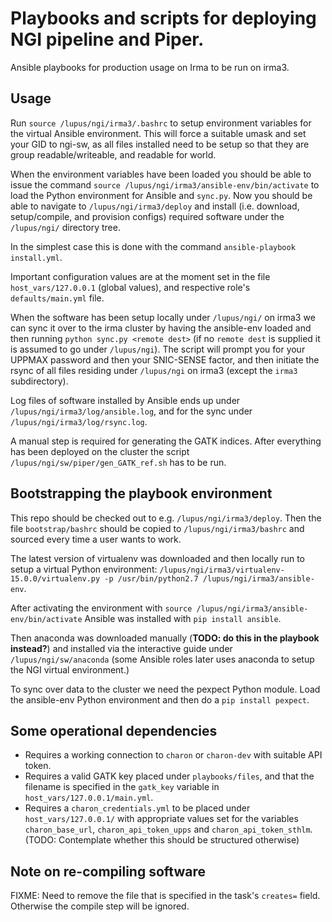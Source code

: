 # Playbooks and scripts for deploying NGI pipeline and Piper. 

Ansible playbooks for production usage on Irma to be run on irma3. 

## Usage 

Run `source /lupus/ngi/irma3/.bashrc` to setup environment variables for the virtual Ansible environment. This will force a suitable umask and set your GID to ngi-sw, as all files installed need to be setup so that they are group readable/writeable, and readable for world. 

When the environment variables have been loaded you should be able to issue the command `source /lupus/ngi/irma3/ansible-env/bin/activate` to load the Python environment for Ansible and `sync.py`. Now you should be able to navigate to `/lupus/ngi/irma3/deploy` and install (i.e. download, setup/compile, and provision configs) required software under the `/lupus/ngi/` directory tree. 

In the simplest case this is done with the command `ansible-playbook install.yml`. 

Important configuration values are at the moment set in the file `host_vars/127.0.0.1` (global values), and respective role's `defaults/main.yml` file. 

When the software has been setup locally under `/lupus/ngi/` on irma3 we can sync it over to the irma cluster by having the ansible-env loaded and then running `python sync.py <remote dest>` (if no `remote dest` is supplied it is assumed to go under `/lupus/ngi`). The script will prompt you for your UPPMAX password and then your SNIC-SENSE factor, and then initiate the rsync of all files residing under `/lupus/ngi` on irma3 (except the `irma3` subdirectory). 

Log files of software installed by Ansible ends up under `/lupus/ngi/irma3/log/ansible.log`, and for the sync under `/lupus/ngi/irma3/log/rsync.log`. 

A manual step is required for generating the GATK indices. After everything has been deployed on the cluster the script `/lupus/ngi/sw/piper/gen_GATK_ref.sh` has to be run. 

## Bootstrapping the playbook environment 

This repo should be checked out to e.g. `/lupus/ngi/irma3/deploy`. Then the file `bootstrap/bashrc` should be copied to `/lupus/ngi/irma3/bashrc` and sourced every time a user wants to work. 

The latest version of virtualenv was downloaded and then locally run to setup a virtual Python environment: `/lupus/ngi/irma3/virtualenv-15.0.0/virtualenv.py -p /usr/bin/python2.7 /lupus/ngi/irma3/ansible-env`. 

After activating the environment with `source /lupus/ngi/irma3/ansible-env/bin/activate` Ansible was installed with `pip install ansible`.
 
Then anaconda was downloaded manually (**TODO: do this in the playbook instead?**) and installed via the interactive guide under `/lupus/ngi/sw/anaconda` (some Ansible roles later uses anaconda to setup the NGI virtual environment.)

To sync over data to the cluster we need the pexpect Python module. Load the ansible-env Python environment and then do a `pip install pexpect`. 

## Some operational dependencies

- Requires a working connection to `charon` or `charon-dev` with suitable API token. 
- Requires a valid GATK key placed under `playbooks/files`, and that the filename is specified in the `gatk_key` variable in `host_vars/127.0.0.1/main.yml`. 
- Requires a `charon_credentials.yml` to be placed under `host_vars/127.0.0.1/` with appropriate values set for the variables `charon_base_url`, `charon_api_token_upps` and `charon_api_token_sthlm`. (TODO: Contemplate whether this should be structured otherwise) 

## Note on re-compiling software

FIXME: Need to remove the file that is specified in the task's `creates=` field. Otherwise the compile step will be ignored.  

